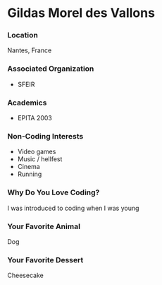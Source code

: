 # Gildas Morel des Vallons

### Location
Nantes, France

### Associated Organization
- SFEIR

### Academics
- EPITA 2003

### Non-Coding Interests
- Video games
- Music / hellfest
- Cinema
- Running

### Why Do You Love Coding?
I was introduced to coding when I was young

### Your Favorite Animal
Dog

### Your Favorite Dessert
Cheesecake